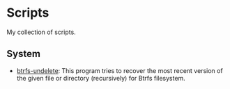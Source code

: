 # Scripts

My collection of scripts.

## System

- [btrfs-undelete](https://gist.github.com/Changaco/45f8d171027ea2655d74): This program tries to recover the most recent
  version of the given file or directory (recursively) for Btrfs filesystem.
